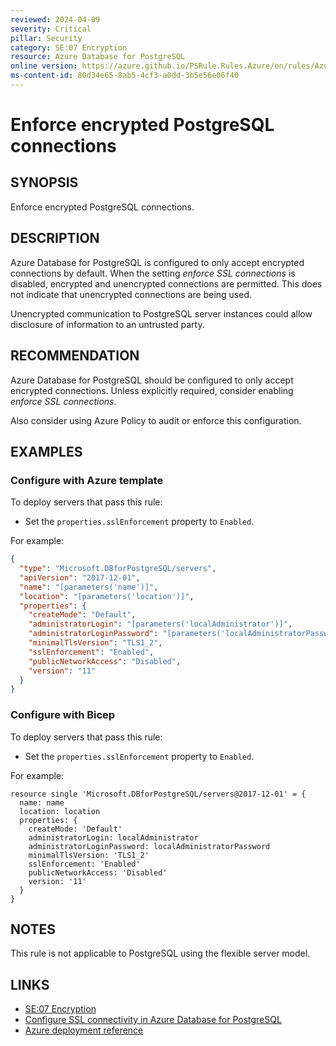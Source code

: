 ```yaml
---
reviewed: 2024-04-09
severity: Critical
pillar: Security
category: SE:07 Encryption
resource: Azure Database for PostgreSQL
online version: https://azure.github.io/PSRule.Rules.Azure/en/rules/Azure.PostgreSQL.UseSSL/
ms-content-id: 80d34e65-8ab5-4cf3-a0dd-3b5e56e06f40
---
```


# Enforce encrypted PostgreSQL connections

## SYNOPSIS

Enforce encrypted PostgreSQL connections.

## DESCRIPTION

Azure Database for PostgreSQL is configured to only accept encrypted connections by default.
When the setting _enforce SSL connections_ is disabled, encrypted and unencrypted connections are permitted.
This does not indicate that unencrypted connections are being used.

Unencrypted communication to PostgreSQL server instances could allow disclosure of information to an untrusted party.

## RECOMMENDATION

Azure Database for PostgreSQL should be configured to only accept encrypted connections.
Unless explicitly required, consider enabling _enforce SSL connections_.

Also consider using Azure Policy to audit or enforce this configuration.

## EXAMPLES

### Configure with Azure template

To deploy servers that pass this rule:

- Set the `properties.sslEnforcement` property to `Enabled`.

For example:

```json
{
  "type": "Microsoft.DBforPostgreSQL/servers",
  "apiVersion": "2017-12-01",
  "name": "[parameters('name')]",
  "location": "[parameters('location')]",
  "properties": {
    "createMode": "Default",
    "administratorLogin": "[parameters('localAdministrator')]",
    "administratorLoginPassword": "[parameters('localAdministratorPassword')]",
    "minimalTlsVersion": "TLS1_2",
    "sslEnforcement": "Enabled",
    "publicNetworkAccess": "Disabled",
    "version": "11"
  }
}
```

### Configure with Bicep

To deploy servers that pass this rule:

- Set the `properties.sslEnforcement` property to `Enabled`.

For example:

```bicep
resource single 'Microsoft.DBforPostgreSQL/servers@2017-12-01' = {
  name: name
  location: location
  properties: {
    createMode: 'Default'
    administratorLogin: localAdministrator
    administratorLoginPassword: localAdministratorPassword
    minimalTlsVersion: 'TLS1_2'
    sslEnforcement: 'Enabled'
    publicNetworkAccess: 'Disabled'
    version: '11'
  }
}
```

## NOTES

This rule is not applicable to PostgreSQL using the flexible server model.

## LINKS

- [SE:07 Encryption](https://learn.microsoft.com/azure/well-architected/security/encryption#data-in-transit)
- [Configure SSL connectivity in Azure Database for PostgreSQL](https://learn.microsoft.com/azure/postgresql/single-server/concepts-ssl-connection-security)
- [Azure deployment reference](https://learn.microsoft.com/azure/templates/microsoft.dbforpostgresql/servers)
